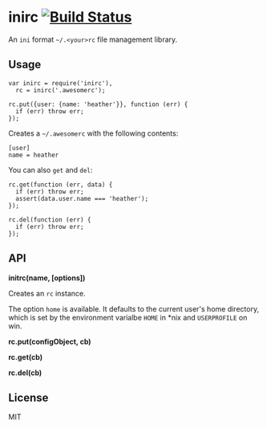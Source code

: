 inirc [![Build Status](https://travis-ci.org/nemtsov/inirc.png)](https://travis-ci.org/nemtsov/inirc)
=====

An `ini` format `~/.<your>rc` file management library.

Usage
-----

```
var inirc = require('inirc'),
  rc = inirc('.awesomerc');

rc.put({user: {name: 'heather'}}, function (err) {
  if (err) throw err;
});
```

Creates a `~/.awesomerc` with the following contents:
```
[user]
name = heather
```

You can also `get` and `del`:

```
rc.get(function (err, data) {
  if (err) throw err;
  assert(data.user.name === 'heather');
});

rc.del(function (err) {
  if (err) throw err;
});
```


API
---

**initrc(name, [options])**

Creates an `rc` instance.

The option `home` is available. It defaults to the current user's home directory, which is set by the environment varialbe `HOME` in \*nix and `USERPROFILE` on win.


**rc.put(configObject, cb)**

**rc.get(cb)**

**rc.del(cb)**


License
-------

MIT
